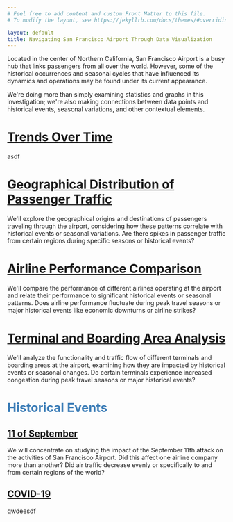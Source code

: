 ```yaml
---
# Feel free to add content and custom Front Matter to this file.
# To modify the layout, see https://jekyllrb.com/docs/themes/#overriding-theme-defaults

layout: default
title: Navigating San Francisco Airport Through Data Visualization
---
```


Located in the center of Northern California, San Francisco Airport is a busy hub that links passengers from all over the world. However, some of the historical occurrences and seasonal cycles that have influenced its dynamics and operations may be found under its current appearance.

We're doing more than simply examining statistics and graphs in this investigation; we're also making connections between data points and historical events, seasonal variations, and other contextual elements.

# [Trends Over Time](/posts/temporalEvolution.md)

asdf

# [Geographical Distribution of Passenger Traffic](/posts/passengerStudy.md)

We'll explore the geographical origins and destinations of passengers traveling through the airport, considering how these patterns correlate with historical events or seasonal variations. Are there spikes in passenger traffic from certain regions during specific seasons or historical events?

# [Airline Performance Comparison](/posts/airlineStudy.md)

 We'll compare the performance of different airlines operating at the airport and relate their performance to significant historical events or seasonal patterns. Does airline performance fluctuate during peak travel seasons or major historical events like economic downturns or airline strikes?

# [Terminal and Boarding Area Analysis](/posts/airportTerminal.md)

We'll analyze the functionality and traffic flow of different terminals and boarding areas at the airport, examining how they are impacted by historical events or seasonal changes. Do certain terminals experience increased congestion during peak travel seasons or major historical events?

# <span style="color: #3c7db7;">Historical Events</span>

## [11 of September](/posts/11S.md)

We will concentrate on studying the impact of the September 11th attack on the activities of San Francisco Airport. Did this affect one airline company more than another? Did air traffic decrease evenly or specifically to and from certain regions of the world?


## [COVID-19](/posts/covid.md)

qwdeesdf